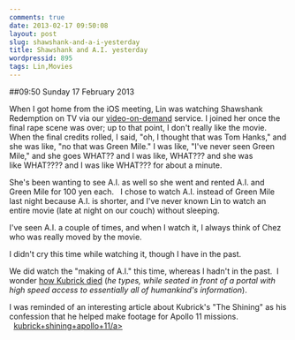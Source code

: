 ```yaml
---
comments: true
date: 2013-02-17 09:50:08
layout: post
slug: shawshank-and-a-i-yesterday
title: Shawshank and A.I. yesterday
wordpressid: 895
tags: Lin,Movies
---
```


##09:50 Sunday 17 February 2013

When I got home from the iOS meeting, Lin was watching Shawshank Redemption on TV via our [video-on-demand](http://en.wikipedia.org/wiki/Video_On_demand) service. I joined her once the final rape scene was over; up to that point, I don't really like the movie. When the final credits rolled, I said, "oh, I thought that was Tom Hanks," and she was like, "no that was Green Mile." I was like, "I've never seen Green Mile," and she goes WHAT?? and I was like, WHAT??? and she was like WHAT???? and I was like WHAT??? for about a minute.

She's been wanting to see A.I. as well so she went and rented A.I. and Green Mile for 100 yen each.   I chose to watch A.I. instead of Green Mile last night because A.I. is shorter, and I've never known Lin to watch an entire movie (late at night on our couch) without sleeping.

I've seen A.I. a couple of times, and when I watch it, I always think of Chez who was really moved by the movie.

I didn't cry this time while watching it, though I have in the past.

We did watch the "making of A.I." this time, whereas I hadn't in the past.  I wonder [how Kubrick died](http://lmgtfy.com/?q=how+kubrick+died) (_he types, while seated in front of a portal with high speed access to essentially all of humankind's information_).

I was reminded of an interesting article about Kubrick's "The Shining" as his confession that he helped make footage for Apollo 11 missions.   [kubrick+shining+apollo+11/a>](http://www.google.com/search?q=kubrick+shining+apollo+11)
